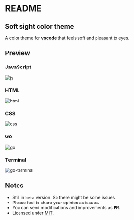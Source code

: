 # README
## Soft sight color theme
A color theme for __vscode__ that feels soft and pleasant to eyes.

## Preview
### JavaScript
![js](https://user-images.githubusercontent.com/2642811/131248330-fae93add-f97c-4246-9ead-eb8655f0fdd9.png)

### HTML
![html](https://user-images.githubusercontent.com/2642811/131248284-b9f2a595-7d88-4693-998c-24de27289c8b.png)

### CSS
![css](https://user-images.githubusercontent.com/2642811/131248314-525a02d9-a98b-467c-a383-1df0ffb7d782.png)

### Go
![go](https://user-images.githubusercontent.com/2642811/131248341-b1bb9c56-d108-4c8e-9004-a094bdd95190.png)

### Terminal
![go-terminal](https://user-images.githubusercontent.com/2642811/131248361-0983c424-3abb-444b-9e43-184f4767a74b.png)


## Notes
* Still in `beta` version. So there might be some issues.
* Please feel to share your opinion as issues.
* You can send modifications and improvements as __PR__.
* Licensed under [MIT]([https://link](https://opensource.org/licenses/MIT)).

